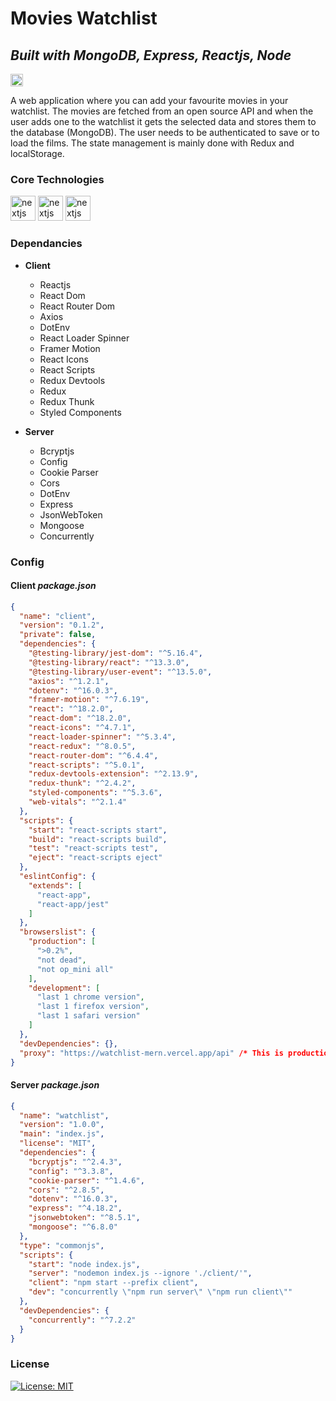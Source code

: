 # Movies Watchlist
## _Built with MongoDB, Express, Reactjs, Node_




<a href="https://watchlist-mern.vercel.app/" rel="nofollow"><img src="https://img.shields.io/badge/-Live%20Demo-success" alt="Go to - Live Site" data-canonical-src="https://img.shields.io/badge/-Live%20Demo-success" style="max-width: 100%; height: 20px;"></a>

A web application where you can add your favourite movies in your watchlist. The movies are fetched from an open source API and when the user adds one to the watchlist it gets the selected data and stores them to the database (MongoDB). The user needs to be authenticated to save or to load the films. The state management is mainly done with Redux and localStorage.

### Core Technologies
<div>
<img src="https://cdn.jsdelivr.net/gh/devicons/devicon/icons/react/react-original.svg" style="width: 40px; height: 40px; " alt="nextjs wordpress"/>
<img src="https://cdn.jsdelivr.net/gh/devicons/devicon/icons/express/express-original.svg" style="width: 40px; height: 40px;" alt="nextjs wordpress"/>
<img src="https://cdn.jsdelivr.net/gh/devicons/devicon/icons/mongodb/mongodb-original.svg" style="width: 40px; height: 40px;" alt="nextjs wordpress"/>
</div>

### Dependancies

-  **Client**
	- Reactjs
	- React Dom
	- React Router Dom
	- Axios
	- DotEnv
	- React Loader Spinner
	- Framer Motion
	- React Icons
	- React Scripts
	- Redux Devtools
	- Redux
	- Redux Thunk
	- Styled Components

-  **Server**
	- Bcryptjs
	- Config
	- Cookie Parser
	- Cors
	- DotEnv
	- Express
	- JsonWebToken
	- Mongoose
	- Concurrently


### Config

#### Client ***package.json***

```json
{
  "name": "client",
  "version": "0.1.2",
  "private": false,
  "dependencies": {
    "@testing-library/jest-dom": "^5.16.4",
    "@testing-library/react": "^13.3.0",
    "@testing-library/user-event": "^13.5.0",
    "axios": "^1.2.1",
    "dotenv": "^16.0.3",
    "framer-motion": "^7.6.19",
    "react": "^18.2.0",
    "react-dom": "^18.2.0",
    "react-icons": "^4.7.1",
    "react-loader-spinner": "^5.3.4",
    "react-redux": "^8.0.5",
    "react-router-dom": "^6.4.4",
    "react-scripts": "^5.0.1",
    "redux-devtools-extension": "^2.13.9",
    "redux-thunk": "^2.4.2",
    "styled-components": "^5.3.6",
    "web-vitals": "^2.1.4"
  },
  "scripts": {
    "start": "react-scripts start",
    "build": "react-scripts build",
    "test": "react-scripts test",
    "eject": "react-scripts eject"
  },
  "eslintConfig": {
    "extends": [
      "react-app",
      "react-app/jest"
    ]
  },
  "browserslist": {
    "production": [
      ">0.2%",
      "not dead",
      "not op_mini all"
    ],
    "development": [
      "last 1 chrome version",
      "last 1 firefox version",
      "last 1 safari version"
    ]
  },
  "devDependencies": {},
  "proxy": "https://watchlist-mern.vercel.app/api" /* This is production only url */
}
```

#### Server ***package.json***

```json
{
  "name": "watchlist",
  "version": "1.0.0",
  "main": "index.js",
  "license": "MIT",
  "dependencies": {
    "bcryptjs": "^2.4.3",
    "config": "^3.3.8",
    "cookie-parser": "^1.4.6",
    "cors": "^2.8.5",
    "dotenv": "^16.0.3",
    "express": "^4.18.2",
    "jsonwebtoken": "^8.5.1",
    "mongoose": "^6.8.0"
  },
  "type": "commonjs",
  "scripts": {
    "start": "node index.js",
    "server": "nodemon index.js --ignore './client/'",
    "client": "npm start --prefix client",
    "dev": "concurrently \"npm run server\" \"npm run client\""
  },
  "devDependencies": {
    "concurrently": "^7.2.2"
  }
}
```

### License

[![License: MIT](https://img.shields.io/badge/License-MIT-yellow.svg)](https://opensource.org/licenses/MIT)

